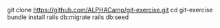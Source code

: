 git clone https://github.com/ALPHACamp/git-exercise.git
cd git-exercise
bundle install
rails db:migrate
rails db:seed